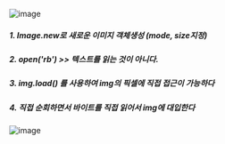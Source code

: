 ![image](https://github.com/user-attachments/assets/9f06d884-3d79-4937-b522-53109f09d759)

##### **1. Image.new로 새로운 이미지 객체생성 (mode, size지정)**
##### **2. open('rb') >> 텍스트를 읽는 것이 아니다.**
##### **3. img.load() 를 사용하여 img의 픽셀에 직접 접근이 가능하다**
##### **4. 직접 순회하면서 바이트를 직접 읽어서 img에 대입한다**
![image](https://github.com/user-attachments/assets/565ec89e-5868-400f-9a5a-f9d894545a3d)
